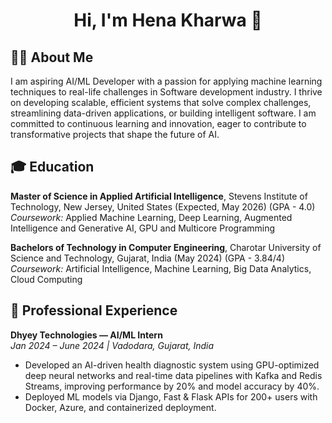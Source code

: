 <h1 align="center">Hi, I'm Hena Kharwa 👋</h1>

## 👩‍💻 About Me

I am aspiring AI/ML Developer with a passion for applying machine learning techniques to real-life challenges in Software development industry. I thrive on developing scalable, efficient systems that solve complex challenges, streamlining data-driven applications, or building intelligent software. I am committed to continuous learning and innovation, eager to contribute to transformative projects that shape the future of AI.

## 🎓 Education

**Master of Science in Applied Artificial Intelligence**, Stevens Institute of Technology, New Jersey, United States (Expected, May 2026) (GPA - 4.0)
_Coursework:_ Applied Machine Learning, Deep Learning, Augmented Intelligence and Generative AI, GPU and Multicore Programming

**Bachelors of Technology in Computer Engineering**, Charotar University of Science and Technology, Gujarat, India (May 2024) (GPA - 3.84/4)
_Coursework:_ Artificial Intelligence, Machine Learning, Big Data Analytics, Cloud Computing

## 🏢 Professional Experience

**Dhyey Technologies — AI/ML Intern**  
_Jan 2024 – June 2024 | Vadodara, Gujarat, India_

- Developed an AI-driven health diagnostic system using GPU-optimized deep neural networks and real-time data pipelines with Kafka and Redis Streams, improving performance by 20% and model accuracy by 40%.  
- Deployed ML models via Django, Fast & Flask APIs for 200+ users with Docker, Azure, and containerized deployment.  

